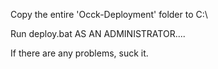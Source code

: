 Copy the entire 'Occk-Deployment' folder to C:\

Run deploy.bat AS AN ADMINISTRATOR....

If there are any problems, suck it.
